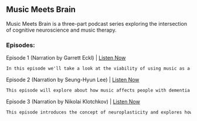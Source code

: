 ## Music Meets Brain

Music Meets Brain is a three-part podcast series exploring the intersection of cognitive neuroscience and music therapy.

### Episodes:


Episode 1 (Narration by Garrett Eckl) | [Listen Now](./Audio/MusicMeetsBrain1.mp3)
```markdown
In this episode we'll take a look at the viability of using music as a learning tool. We'll begin with an overview of some basic concepts, before taking a look at three significant research studies.
```

Episode 2 (Narration by Seung-Hyun Lee) | [Listen Now](./Audio/MusicMeetsBrain2.mp3)
```markdown
This episode will explore about how music affects people with dementia with different approaches and what part of the brain engages.
```

Episode 3 (Narration by Nikolai Klotchkov) | [Listen Now](./Audio/MusicMeetsBrain3.mp3)
```markdown
This episode introduces the concept of neuroplasticity and explores how music is used in sensorimotor rehabilitation after stroke or traumatic brain injury.
```

